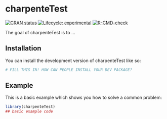 
# charpenteTest

<!-- badges: start -->
[![CRAN status](https://www.r-pkg.org/badges/version/charpenteTest)](https://CRAN.R-project.org/package=charpenteTest)
[![Lifecycle: experimental](https://img.shields.io/badge/lifecycle-experimental-orange.svg)](https://lifecycle.r-lib.org/articles/stages.html#experimental)
[![R-CMD-check](https://github.com/RinteRface/charpenteTest/actions/workflows/R-CMD-check.yaml/badge.svg)](https://github.com/RinteRface/charpenteTest/actions/workflows/R-CMD-check.yaml)
<!-- badges: end -->

The goal of charpenteTest is to ...

## Installation

You can install the development version of charpenteTest like so:

``` r
# FILL THIS IN! HOW CAN PEOPLE INSTALL YOUR DEV PACKAGE?
```

## Example

This is a basic example which shows you how to solve a common problem:

``` r
library(charpenteTest)
## basic example code
```

